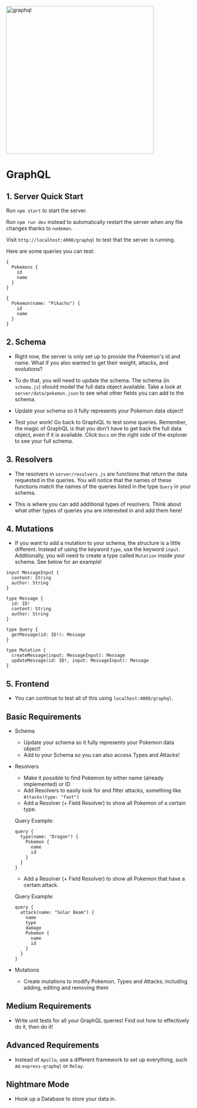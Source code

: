 <img src="https://cdn-images-1.medium.com/max/1000/1*IvCDlfi3vQfgyKO1eFv4jA.png" alt="graphql" width="400">

# GraphQL

## 1. Server Quick Start

Run `npm start` to start the server.

Run `npm run dev` instead to automatically restart the server when any file changes thanks to `nodemon`.

Visit `http://localhost:4000/graphql` to test that the server is running.

Here are some queries you can test:

```
{
  Pokemons {
    id
    name
  }
}
```

```
{
  Pokemon(name: "Pikachu") {
    id
    name
  }
}
```

## 2. Schema

- Right now, the server is only set up to provide the Pokemon's id and name. What if you also wanted to get their weight, attacks, and evolutions?

- To do that, you will need to update the schema. The schema (in `schema.js`) should model the full data object available. Take a look at `server/data/pokemon.json` to see what other fields you can add to the schema.

- Update your schema so it fully represents your Pokemon data object!

- Test your work! Go back to GraphiQL to test some queries. Remember, the magic of GraphQL is that you don't have to get back the full data object, even if it is available. Click `Docs` on the right side of the explorer to see your full schema.

## 3. Resolvers

- The resolvers in `server/resolvers.js` are functions that return the data requested in the queries. You will notice that the names of these functions match the names of the queries listed in the type `Query` in your schema.

- This is where you can add additional types of resolvers. Think about what other types of queries you are interested in and add them here!

## 4. Mutations

- If you want to add a mutation to your schema, the structure is a little different. Instead of using the keyword `type`, use the keyword `input`. Additionally, you will need to create a type called `Mutation` inside your schema. See below for an example!

```
input MessageInput {
  content: String
  author: String
}

type Message {
  id: ID!
  content: String
  author: String
}

type Query {
  getMessage(id: ID!): Message
}

type Mutation {
  createMessage(input: MessageInput): Message
  updateMessage(id: ID!, input: MessageInput): Message
}
```

## 5. Frontend

- You can continue to test all of this using `localhost:4000/graphql`.

## Basic Requirements

- Schema
  - Update your schema so it fully represents your Pokemon data object!
  - Add to your Schema so you can also access Types and Attacks!
- Resolvers

  - Make it possible to find Pokemon by either name (already implemented) or ID
  - Add Resolvers to easily look for and filter attacks, something like `Attacks(type: "fast")`
  - Add a Resolver (+ Field Resolver) to show all Pokemon of a certain type.

  Query Example:

  ```
  query {
    type(name: "Dragon") {
      Pokemon {
        name
        id
      }
    }
  }
  ```

  - Add a Resolver (+ Field Resolver) to show all Pokemon that have a certain attack.

  Query Example:

  ```
  query {
    attack(name: "Solar Beam") {
      name
      type
      damage
      Pokemon {
        name
        id
      }
    }
  }
  ```

- Mutations
  - Create mutations to modify Pokemon, Types and Attacks; including adding, editing and removing them

## Medium Requirements

- Write unit tests for all your GraphQL queries! Find out how to effectively do it, then do it!

## Advanced Requirements

- Instead of `Apollo`, use a different framework to set up everything, such as `express-graphql` or `Relay`.

## Nightmare Mode

- Hook up a Database to store your data in.
